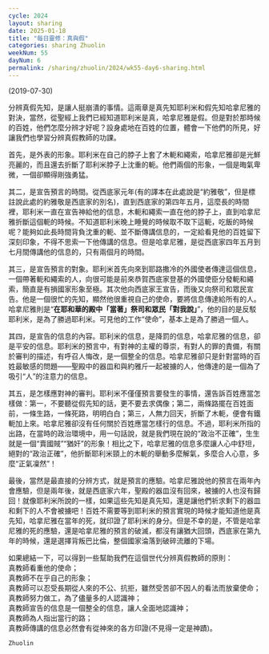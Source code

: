 ```yaml
---
cycle: 2024
layout: sharing
date: 2025-01-18
title: "每日靈修：真與假"
categories: sharing Zhuolin
weekNum: 55
dayNum: 6
permalink: /sharing/zhuolin/2024/wk55-day6-sharing.html
---
```

(2019-07-30)

分辨真假先知，是讓人挺崩潰的事情。這兩章是真先知耶利米和假先知哈拿尼雅的對決，當然，從聖經上我們已經知道耶利米是真，哈拿尼雅是假。但是對於那時候的百姓，他們怎麼分辨才好呢？設身處地在百姓的位置，體會一下他們的所見，好讓我們也學習分辨真假教師的功課。  

首先，是外表的形象。耶利米在自己的脖子上套了木軛和繩索，哈拿尼雅卻是光鮮亮麗的，而且還去折斷了耶利米脖子上沈重的軛。他們兩個的形象，一個是晦氣卑微，一個卻顯得剛強勇猛。  

其二，是宣告預言的時間。從西底家元年(有的譯本在此處說是“約雅敬”，但是標註說此處的約雅敬是西底家的別名)，直到西底家的第四年五月，這麼長的時間裡，耶利米一直在宣告神給他的信息，木軛和繩索一直在他的脖子上，直到哈拿尼雅折斷這個軛的時候。不知道耶利米晚上睡覺的時候取不取下這軛，吃飯的時候呢？能夠如此長時間背負沈重的軛、並不斷傳講信息的，一定給看見他的百姓留下深刻印象，不得不思索一下他傳講的信息。但是哈拿尼雅，是從西底家四年五月到七月間傳講他的信息的，只有兩個月的時間。  

其三，是宣告預言的對象。耶利米首先向來到耶路撒冷的外國使者傳達這個信息，一個帶著軛和繩索的人，向很可能是前來恭賀西底家登基的外國使臣分發軛和繩索，簡直是有損國家形象至極。其次他向西底家王宣告，而後又向祭司和眾民宣告。他是一個很忙的先知，顯然他很重視自己的使命，要將信息傳達給所有的人。哈拿尼雅則是“**在耶和華的殿中「當著」祭司和眾民「對我說」**”，他的目的是反駁耶利米，是為了勝過耶利米。可見他的工作“使命”，基本上是為了勝過一個人。  

其四，是宣告的信息的內容。耶利米的信息，是降罰的信息，哈拿尼雅的信息，卻是平安的信息。耶利米的預言中，有對神的主權的尊崇，有對人的罪的責備，有關於審判的描述，有呼召人悔改，是一個整全的信息。哈拿尼雅卻只是針對當時的百姓最敏感的問題——聖殿中的器皿和與約雅斤一起被擄的人，他傳達的是一個為了吸引“人”的注意力的信息。  

其五，是怎樣應對神的審判。耶利米不僅僅預言要發生的事情，還告訴百姓應當怎樣做：第一，不要聽從假先知的話，更不要去求偶像；第二，兩條路擺在百姓面前，一條生路，一條死路，明明白白；第三，人無力回天，折斷了木軛，便會有鐵軛加上來。哈拿尼雅卻沒有任何關於百姓應當怎樣行的信息。不過，耶利米所指的出路，在當時的政治環境中，用一句話說，就是我們現在說的“政治不正確”，生生就是一個“賣國賊”“猶奸”的形象！相比之下，哈拿尼雅的信息多麼讓人心中舒坦，絕對的“政治正確”，他折斷耶利米頸上的木軛的舉動多麼解氣，多麼合人心意，多麼“正氣凜然”！  

最後，當然是最直接的分辨方式，就是預言的應驗。哈拿尼雅說他的預言在兩年內會應驗，但是兩年後，就是西底家六年，聖殿的器皿沒有回來，被擄的人也沒有歸回！就像耶利米所說的一樣，如果這些先知是真先知，還是讓他們祈求剩下的器皿和剩下的人不會被擄吧！百姓不需要等到耶利米的預言實現的時候才能知道他是真先知，哈拿尼雅在當年的死，就印證了耶利米的身分。但是不幸的是，不管是哈拿尼雅的死的應驗，還是哈拿尼雅的預言的破滅，都沒有讓猶大回頭，西底家在第九年的時候，還是選擇背叛巴比倫，整個國家淪落到破碎流離的下場。  

如果總結一下，可以得到一些幫助我們在這個世代分辨真假教師的原則：    
真教師看重他的使命；    
真教師不在乎自己的形象；    
真教師可以忍受長期從人來的不公、抗拒，雖然受苦卻不因人的看法而放棄使命；    
真教師努力做工，為了儘量多的人認識神；    
真教師宣告的信息是一個整全的信息，讓人全面地認識神；    
真教師為人指出當行的路；    
真教師傳講的信息必然會有從神來的各方印證(不見得一定是神蹟)。  

`Zhuolin`  
